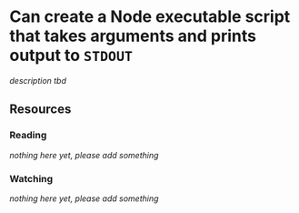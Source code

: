 # Can create a Node executable script that takes arguments and prints output to `STDOUT`

_description tbd_

## Resources

### Reading

_nothing here yet, please add something_

### Watching

_nothing here yet, please add something_
